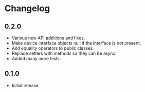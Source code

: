 # Changelog

## 0.2.0

* Various new API additions and fixes.
* Make device interface objects null if the interface is not present.
* Add equality operators to public classes.
* Replace setters with methods so they can be async.
* Added many more tests.

## 0.1.0

* Initial release
